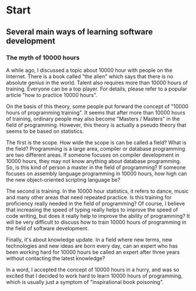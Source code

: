 # Start

## Several main ways of learning software development

### The myth of 10000 hours

   A while ago, I  discussed a topic about 10000 hour with people on the Internet. There is a book called "the alien" which says that there is no absolute genius in the world. Talent also requires more than 10000 hours of training. Everyone can be a top player. For details, please refer to a popular article "how to practice 10000 hours".
     
   On the basis of this theory, some people put forward the concept of "10000 hours of programming training". It seems that after more than 10000 hours of training, ordinary people may also become "Masters / Masters" in the field of programming. However, this theory is actually a pseudo theory that seems to be based on statistics.
     
   The first is the scope. How wide the scope is can be called a field?  What is the field? Programming is a large area, compiler or database programming are two different areas. If someone focuses on compiler development in 10000 hours, they may not know anything about database programming. So, is this kind of person a master in the field of programming? If someone focuses on assembly language programming in 10000 hours, how high can the new object-oriented scripting language be?
     
   The second is training. In the 10000 hour statistics, it refers to dance, music and many other areas that need repeated practice. Is this training for proficiency really needed in the field of programming? Of course, I believe that increasing the speed of typing really helps to improve the speed of code writing, but does it really help to improve the ability of programming? It will be very difficult to discuss how to train 10000 hours of programming in the field of software development.
     
   Finally, it's about knowledge update. In a field where new terms, new technologies and new ideas are born every day, can an expert who has been working hard for 10000 hours be called an expert after three years without contacting the latest knowledge?

   In a word, I accepted the concept of 10000 hours in a hurry, and was so excited that I decided to work hard to learn 10000 hours of programming, which is usually just a symptom of "inspirational book poisoning".  
